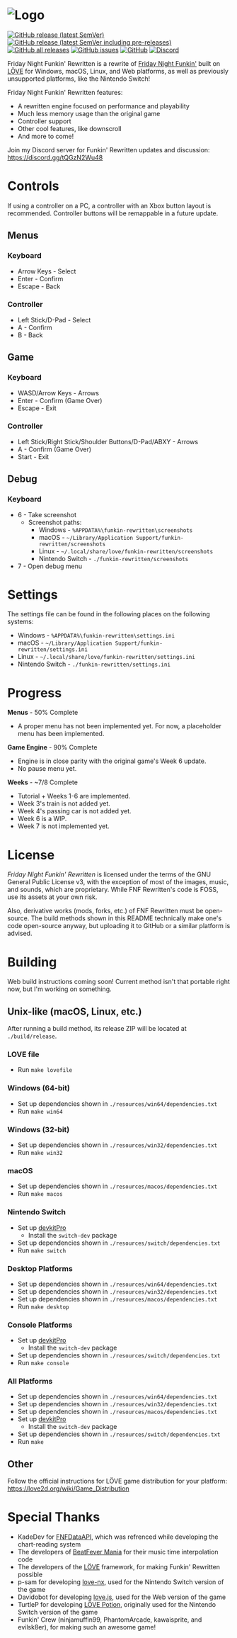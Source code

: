 # ![Logo](images/logo.png)
[![GitHub release (latest SemVer)](https://img.shields.io/github/v/release/HTV04/funkin-rewritten?style=flat-square)](https://github.com/HTV04/funkin-rewritten/releases/latest) [![GitHub release (latest SemVer including pre-releases)](https://img.shields.io/github/v/release/HTV04/funkin-rewritten?include_prereleases&style=flat-square)](https://github.com/HTV04/funkin-rewritten/releases) [![GitHub all releases](https://img.shields.io/github/downloads/HTV04/funkin-rewritten/total?style=flat-square)](https://github.com/HTV04/funkin-rewritten/releases) [![GitHub issues](https://img.shields.io/github/issues/HTV04/funkin-rewritten?style=flat-square)](https://github.com/HTV04/funkin-rewritten/issues) [![GitHub](https://img.shields.io/github/license/HTV04/funkin-rewritten?style=flat-square)](https://github.com/HTV04/funkin-rewritten/blob/main/LICENSE) [![Discord](https://img.shields.io/discord/852658576577003550?style=flat-square)](https://discord.gg/tQGzN2Wu48)

Friday Night Funkin' Rewritten is a rewrite of [Friday Night Funkin'](https://ninja-muffin24.itch.io/funkin) built on [LÖVE](https://love2d.org/) for Windows, macOS, Linux, and Web platforms, as well as previously unsupported platforms, like the Nintendo Switch!

Friday Night Funkin' Rewritten features:
* A rewritten engine focused on performance and playability
* Much less memory usage than the original game
* Controller support
* Other cool features, like downscroll
* And more to come!

Join my Discord server for Funkin' Rewritten updates and discussion: https://discord.gg/tQGzN2Wu48

# Controls
If using a controller on a PC, a controller with an Xbox button layout is recommended. Controller buttons will be remappable in a future update.

## Menus
### Keyboard
* Arrow Keys - Select
* Enter - Confirm
* Escape - Back

### Controller
* Left Stick/D-Pad - Select
* A - Confirm
* B - Back

## Game
### Keyboard
* WASD/Arrow Keys - Arrows
* Enter - Confirm (Game Over)
* Escape - Exit

### Controller
* Left Stick/Right Stick/Shoulder Buttons/D-Pad/ABXY - Arrows
* A - Confirm (Game Over)
* Start - Exit

## Debug
### Keyboard
* 6 - Take screenshot
  * Screenshot paths:
    * Windows - `%APPDATA%\funkin-rewritten\screenshots`
    * macOS - `~/Library/Application Support/funkin-rewritten/screenshots`
	* Linux - `~/.local/share/love/funkin-rewritten/screenshots`
	* Nintendo Switch - `./funkin-rewritten/screenshots`
* 7 - Open debug menu

# Settings
The settings file can be found in the following places on the following systems:
* Windows - `%APPDATA%\funkin-rewritten\settings.ini`
* macOS - `~/Library/Application Support/funkin-rewritten/settings.ini`
* Linux - `~/.local/share/love/funkin-rewritten/settings.ini`
* Nintendo Switch - `./funkin-rewritten/settings.ini`

# Progress
**Menus** - 50% Complete
* A proper menu has not been implemented yet. For now, a placeholder menu has been implemented.

**Game Engine** - 90% Complete
* Engine is in close parity with the original game's Week 6 update.
* No pause menu yet.

**Weeks** - ~7/8 Complete
* Tutorial + Weeks 1-6 are implemented.
* Week 3's train is not added yet.
* Week 4's passing car is not added yet.
* Week 6 is a WIP.
* Week 7 is not implemented yet.

# License
*Friday Night Funkin' Rewritten* is licensed under the terms of the GNU General Public License v3, with the exception of most of the images, music, and sounds, which are proprietary. While FNF Rewritten's code is FOSS, use its assets at your own risk.

Also, derivative works (mods, forks, etc.) of FNF Rewritten must be open-source. The build methods shown in this README technically make one's code open-source anyway, but uploading it to GitHub or a similar platform is advised.

# Building
Web build instructions coming soon! Current method isn't that portable right now, but I'm working on something.

## Unix-like (macOS, Linux, etc.)
After running a build method, its release ZIP will be located at `./build/release`.

### LOVE file
* Run `make lovefile`

### Windows (64-bit)
* Set up dependencies shown in `./resources/win64/dependencies.txt`
* Run `make win64`

### Windows (32-bit)
* Set up dependencies shown in `./resources/win32/dependencies.txt`
* Run `make win32`

### macOS
* Set up dependencies shown in `./resources/macos/dependencies.txt`
* Run `make macos`

### Nintendo Switch
* Set up [devkitPro](https://devkitpro.org/wiki/Getting_Started)
  * Install the `switch-dev` package
* Set up dependencies shown in `./resources/switch/dependencies.txt`
* Run `make switch`

### Desktop Platforms
* Set up dependencies shown in `./resources/win64/dependencies.txt`
* Set up dependencies shown in `./resources/win32/dependencies.txt`
* Set up dependencies shown in `./resources/macos/dependencies.txt`
* Run `make desktop`

### Console Platforms
* Set up [devkitPro](https://devkitpro.org/wiki/Getting_Started)
  * Install the `switch-dev` package
* Set up dependencies shown in `./resources/switch/dependencies.txt`
* Run `make console`

### All Platforms
* Set up dependencies shown in `./resources/win64/dependencies.txt`
* Set up dependencies shown in `./resources/win32/dependencies.txt`
* Set up dependencies shown in `./resources/macos/dependencies.txt`
* Set up [devkitPro](https://devkitpro.org/wiki/Getting_Started)
  * Install the `switch-dev` package
* Set up dependencies shown in `./resources/switch/dependencies.txt`
* Run `make`

## Other
Follow the official instructions for LÖVE game distribution for your platform: https://love2d.org/wiki/Game_Distribution

# Special Thanks
* KadeDev for [FNFDataAPI](https://github.com/KadeDev/FNFDataAPI), which was refrenced while developing the chart-reading system
* The developers of [BeatFever Mania](https://github.com/Sulunia/beatfever) for their music time interpolation code
* The developers of the [LÖVE](https://love2d.org/) framework, for making Funkin' Rewritten possible
* p-sam for developing [love-nx](https://github.com/retronx-team/love-nx), used for the Nintendo Switch version of the game
* Davidobot for developing [love.js](https://github.com/Davidobot/love.js), used for the Web version of the game
* TurtleP for developing [LÖVE Potion](https://github.com/lovebrew/LovePotion), originally used for the Nintendo Switch version of the game
* Funkin' Crew (ninjamuffin99, PhantomArcade, kawaisprite, and evilsk8er), for making such an awesome game!
